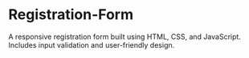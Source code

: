 # Registration-Form
A responsive registration form built using HTML, CSS, and JavaScript. Includes input validation and user-friendly design.
